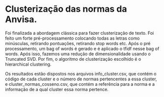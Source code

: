 # Clusterização das normas da Anvisa.

Foi finalizada a abordagem clássica para fazer clusterização de texto. Foi feito um forte pré-processamento colocando todas as letras como minúsculas, retirando pontuações, retirando stop words etc. Após o pré processamento, um bag of words é gerado e é aplicado o tfidf nesse bag of words. Após isso, fazemos uma redução de dimensionalidade usando o Truncated SVD. Por fim, o algoritmo de clusterização escolhido é o hierarchical clustering.

Os resultados estão dispostos nos arquivos info_cluster.csv, que contém o código de cada cluster e o número de normas pertencentes a essa cluster, e cluster_normas_cosseno.csv, que contém a referência para a norma e a informação de a qual cluster essa norma pertence.
